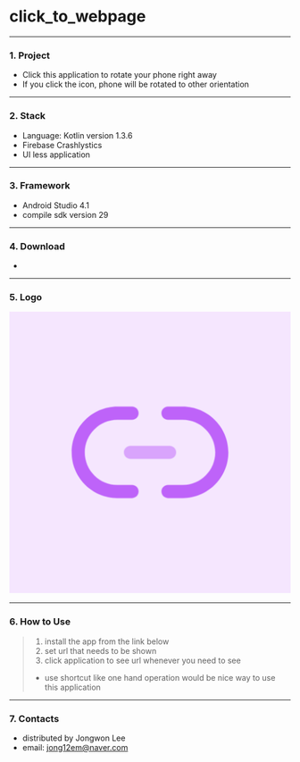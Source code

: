 # click_to_webpage
---------------------------

### 1. Project
- Click this application to rotate your phone right away
- If you click the icon, phone will be rotated to other orientation

---------------------------
### 2. Stack
- Language: Kotlin version 1.3.6
- Firebase Crashlystics
- UI less application

---------------------------
### 3. Framework
- Android Studio 4.1
- compile sdk version 29  

---------------------------
### 4. Download
- 

---
### 5. Logo
![로고](/app/src/main/ic_launcher-playstore.png)

---------------------------
### 6. How to Use
> 1. install the app from the link below
> 2. set url that needs to be shown
> 3. click application to see url whenever you need to see
> * use shortcut like one hand operation would be nice way to use this application

---------------------------
### 7. Contacts
- distributed by Jongwon Lee  
- email: jong12em@naver.com

